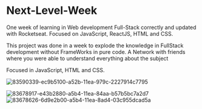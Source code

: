 # Next-Level-Week
One week of learning in Web development Full-Stack correctly and updated with Rocketseat. Focused on JavaScript, ReactJS, HTML and CSS.


This project was done in a week to explode the knowledge in FullStack development without FrameWorks in pure code. 
A Network with friends where you were able to understand everything about the subject

Focused in JavaScript, HTML and CSS.

![83590339-ec9b5100-a52b-11ea-979c-2227914c7795](https://user-images.githubusercontent.com/54722513/83688498-e8227700-a5c3-11ea-9d55-4b0a37d3e6c7.png)

![83678917-e43b2880-a5b4-11ea-84aa-b57b5bc7a2d7](https://user-images.githubusercontent.com/54722513/83884538-66456180-a71b-11ea-86db-bab9ffe3b4f4.png)
![83678626-6d9e2b00-a5b4-11ea-8ad4-03c955dcad5a](https://user-images.githubusercontent.com/54722513/83884543-67768e80-a71b-11ea-911d-8e9d8c1f156a.jpg)
